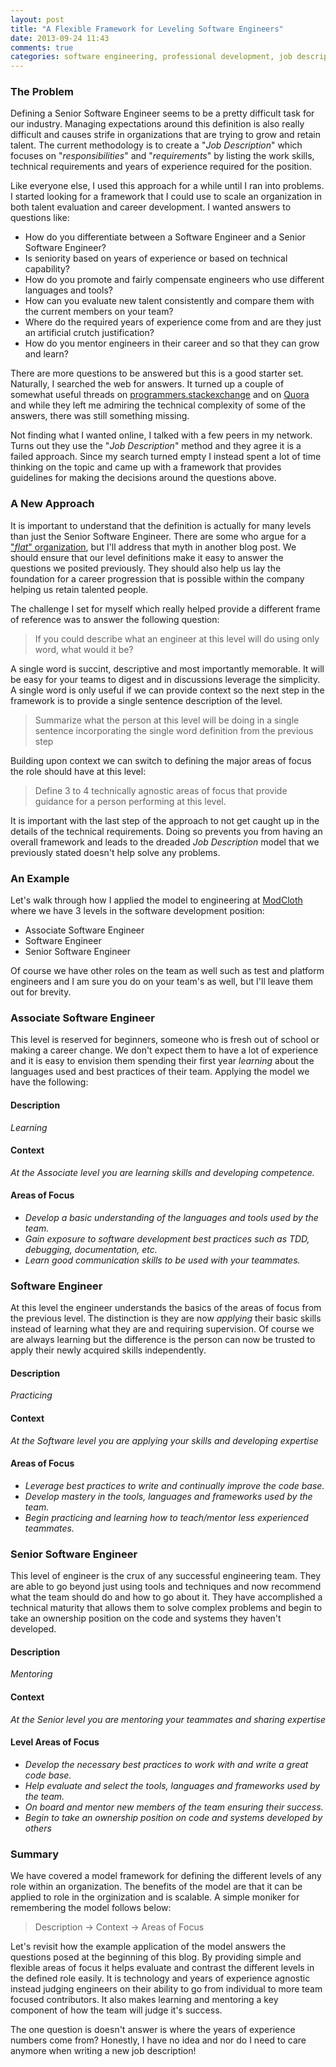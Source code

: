 ```yaml
---
layout: post
title: "A Flexible Framework for Leveling Software Engineers"
date: 2013-09-24 11:43
comments: true
categories: software engineering, professional development, job descriptions, leveling framework
---
```


### The Problem

Defining a Senior Software Engineer seems to be a pretty difficult task for our industry.  Managing
expectations around this definition is also really difficult and causes strife in organizations that
are trying to grow and retain talent.  The current methodology is to create a "_Job Description_"
which focuses on "_responsibilities_" and "_requirements_" by listing the work skills, technical
requirements and years of experience required for the position.

<!-- more -->

Like everyone else, I used this approach for a while until I ran into problems.  I started looking
for a framework that I could use to scale an organization in both talent evaluation and career
development.  I wanted answers to questions like:

* How do you differentiate between a Software Engineer and a Senior Software Engineer?
* Is seniority based on years of experience or based on technical capability?
* How do you promote and fairly compensate engineers who use different languages and tools?
* How can you evaluate new talent consistently and compare them with the current members on your
  team?
* Where do the required years of experience come from and are they just an artificial crutch
  justification?
* How do you mentor engineers in their career and so that they can grow and learn?

There are more questions to be answered but this is a good starter set.  Naturally, I searched the web for
answers.  It turned up a couple of somewhat useful threads on
[programmers.stackexchange](http://programmers.stackexchange.com/questions/14914/whats-the-difference-between-entry-level-jr-sr-developers)
and on
[Quora](http://www.quora.com/When-does-a-software-developer-become-a-senior-software-developer) and
while they left me admiring the technical complexity of some of the answers, there was still
something missing.

Not finding what I wanted online, I talked with a few peers in my network. Turns out they use the
"_Job Description_" method and they agree it is a failed approach.  Since my search turned empty I
instead spent a lot of time thinking on the topic and came up with a framework that provides
guidelines for making the decisions around the questions above.

### A New Approach

It is important to understand that the definition is actually for many levels than just the Senior
Software Engineer.  There are some who argue for a ["_flat_" organization](http://link_to_brian_cantrells_talk),
but I'll address that myth in another blog post.  We should ensure that our level definitions make
it easy to answer the questions we posited previously.  They should also help us lay the foundation
for a career progression that is possible within the company helping us retain talented people.

The challenge I set for myself which really helped provide a different frame of reference was to
answer the following question:

> If you could describe what an engineer at this level will do using only word, what would it be?

A single word is succint, descriptive and most importantly memorable.  It will be easy for your
teams to digest and in discussions leverage the simplicity.  A single word is only useful if we can
provide context so the next step in the framework is to provide a single sentence description of the
level.

> Summarize what the person at this level will be doing in a single sentence incorporating the
> single word definition from the previous step

Building upon context we can switch to defining the major areas of focus the role should have at
this level:

> Define 3 to 4 technically agnostic areas of focus that provide guidance for a person performing at
> this level.

It is important with the last step of the approach to not get caught up in the details of the
technical requirements.  Doing so prevents you from having an overall framework and leads to the
dreaded _Job Description_ model that we previously stated doesn't help solve any problems.

### An Example

Let's walk through how I applied the model to engineering at [ModCloth](http://www.modcloth.com)
where we have 3 levels in the software development position:

* Associate Software Engineer
* Software Engineer
* Senior Software Engineer

Of course we have other roles on the team as well such as test and platform engineers and I am sure
you do on your team's as well, but I'll leave them out for brevity. 

### Associate Software Engineer

This level is reserved for beginners, someone who is fresh out of school or making a career change.
We don't expect them to have a lot of experience and it is easy to envision them spending their
first year _learning_ about the languages used and best practices of their team.  Applying the model
we have the following: 

#### Description

_Learning_

#### Context

_At the Associate level you are learning skills and developing competence._

#### Areas of Focus

* _Develop a basic understanding of the languages and tools used by the team._
* _Gain exposure to software development best practices such as TDD, debugging, documentation, etc._
* _Learn good communication skills to be used with your teammates._

### Software Engineer

At this level the engineer understands the basics of the areas of focus from the previous level.
The distinction is they are now _applying_ their basic skills instead of learning what they are and
requiring supervision.  Of course we are always learning but the difference is the person can now be
trusted to apply their newly acquired skills independently.

#### Description

_Practicing_

#### Context

_At the Software level you are applying your skills and developing expertise_

#### Areas of Focus

* _Leverage best practices to write and continually improve the code base._
* _Develop mastery in the tools, languages and frameworks used by the team._
* _Begin practicing and learning how to teach/mentor less experienced teammates._

### Senior Software Engineer

This level of engineer is the crux of any successful engineering team.  They are able to go beyond
just using tools and techniques and now recommend what the team should do and how to go about it.
They have accomplished a technical maturity that allows them to solve complex problems and begin to
take an ownership position on the code and systems they haven't developed.

#### Description

_Mentoring_

#### Context

_At the Senior level you are mentoring your teammates and sharing expertise_

#### Level Areas of Focus

* _Develop the necessary best practices to work with and write a great code base._
* _Help evaluate and select the tools, languages and frameworks used by the team._
* _On board and mentor new members of the team ensuring their success._
* _Begin to take an ownership position on code and systems developed by others_


### Summary

We have covered a model framework for defining the different levels of any role within an
organization.  The benefits of the model are that it can be applied to role in the orginization and
is scalable.   A simple moniker for remembering the model follows below:

> Description -> Context -> Areas of Focus

Let's revisit how the example application of the model answers the questions posed at the beginning
of this blog.  By providing simple and flexible areas of focus it helps evaluate and contrast the
different levels in the defined role easily.  It is technology and years of experience agnostic
instead judging engineers on their ability to go from individual to more team focused contributors.
It also makes learning and mentoring a key component of how the team will judge it's success.

The one question is doesn't answer is where the years of experience numbers come from?  Honestly, I
have no idea and nor do I need to care anymore when writing a new job description! 
